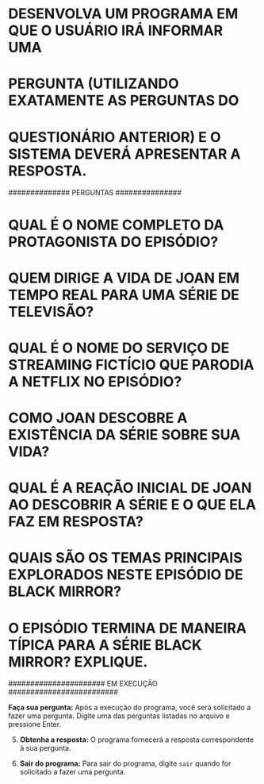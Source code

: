 # DESENVOLVA UM PROGRAMA EM QUE O USUÁRIO IRÁ INFORMAR UMA
# PERGUNTA (UTILIZANDO EXATAMENTE AS PERGUNTAS DO
# QUESTIONÁRIO ANTERIOR) E O SISTEMA DEVERÁ APRESENTAR A RESPOSTA.

############## PERGUNTAS ###############
# QUAL É O NOME COMPLETO DA PROTAGONISTA DO EPISÓDIO?

# QUEM DIRIGE A VIDA DE JOAN EM TEMPO REAL PARA UMA SÉRIE DE TELEVISÃO?

# QUAL É O NOME DO SERVIÇO DE STREAMING FICTÍCIO QUE PARODIA A NETFLIX NO EPISÓDIO?

# COMO JOAN DESCOBRE A EXISTÊNCIA DA SÉRIE SOBRE SUA VIDA?

# QUAL É A REAÇÃO INICIAL DE JOAN AO DESCOBRIR A SÉRIE E O QUE ELA FAZ EM RESPOSTA?

# QUAIS SÃO OS TEMAS PRINCIPAIS EXPLORADOS NESTE EPISÓDIO DE BLACK MIRROR?

# O EPISÓDIO TERMINA DE MANEIRA TÍPICA PARA A SÉRIE BLACK MIRROR? EXPLIQUE.

###################### EM EXECUÇÃO #########################

**Faça sua pergunta:** Após a execução do programa, você será solicitado a fazer uma pergunta. Digite uma das perguntas listadas no arquivo e pressione Enter.

5. **Obtenha a resposta:** O programa fornecerá a resposta correspondente à sua pergunta.

6. **Sair do programa:** Para sair do programa, digite `sair` quando for solicitado a fazer uma pergunta.
